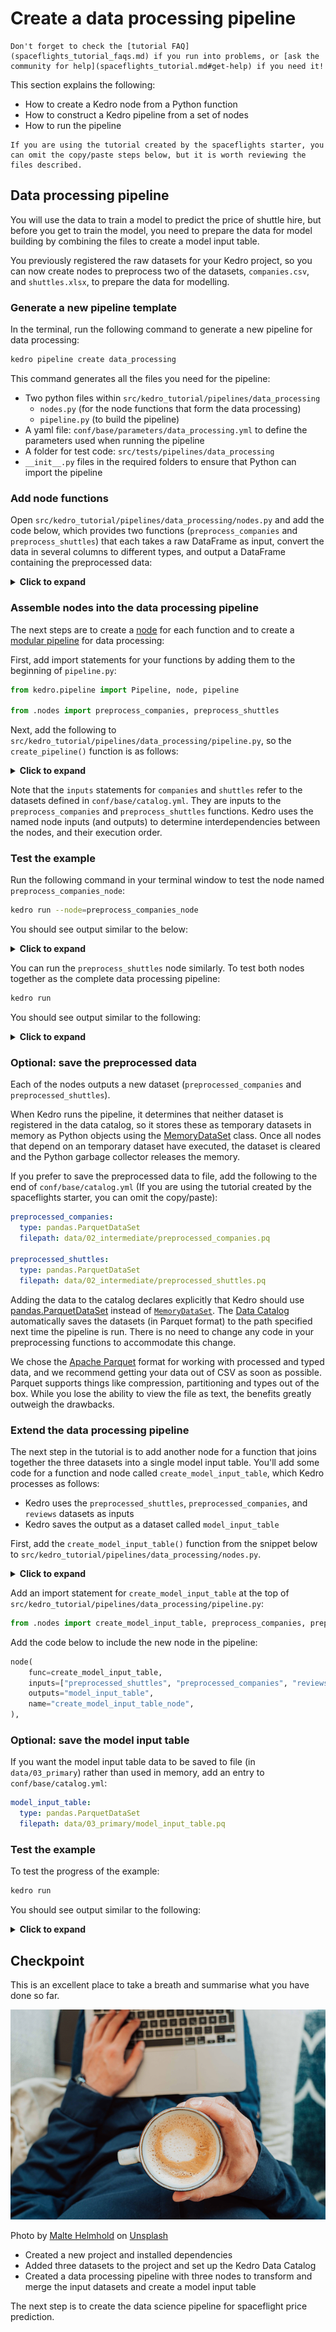 # Create a data processing pipeline

```{note}
Don't forget to check the [tutorial FAQ](spaceflights_tutorial_faqs.md) if you run into problems, or [ask the community for help](spaceflights_tutorial.md#get-help) if you need it!
```

This section explains the following:

* How to create a Kedro node from a Python function
* How to construct a Kedro pipeline from a set of nodes
* How to run the pipeline

```{note}
If you are using the tutorial created by the spaceflights starter, you can omit the copy/paste steps below, but it is worth reviewing the files described.
```

## Data processing pipeline

You will use the data to train a model to predict the price of shuttle hire, but before you get to train the model, you need to prepare the data for model building by combining the files to create a model input table.

You previously registered the raw datasets for your Kedro project, so you can now create nodes to preprocess two of the datasets, `companies.csv`, and `shuttles.xlsx`, to prepare the data for modelling.

### Generate a new pipeline template

In the terminal, run the following command to generate a new pipeline for data processing:

```bash
kedro pipeline create data_processing
```

This command generates all the files you need for the pipeline:

* Two python files within `src/kedro_tutorial/pipelines/data_processing`
    * `nodes.py` (for the node functions that form the data processing)
    * `pipeline.py` (to build the pipeline)
* A yaml file: `conf/base/parameters/data_processing.yml` to define the parameters used when running the pipeline
* A folder for test code: `src/tests/pipelines/data_processing`
* `__init__.py` files in the required folders to ensure that Python can import the pipeline


### Add node functions


Open `src/kedro_tutorial/pipelines/data_processing/nodes.py` and add the code below, which provides two functions (`preprocess_companies` and `preprocess_shuttles`) that each takes a raw DataFrame as input, convert the data in several columns to different types, and output a DataFrame containing the preprocessed data:

<details>
<summary><b>Click to expand</b></summary>

```python
import pandas as pd


def _is_true(x: pd.Series) -> pd.Series:
    return x == "t"


def _parse_percentage(x: pd.Series) -> pd.Series:
    x = x.str.replace("%", "")
    x = x.astype(float) / 100
    return x


def _parse_money(x: pd.Series) -> pd.Series:
    x = x.str.replace("$", "").str.replace(",", "")
    x = x.astype(float)
    return x


def preprocess_companies(companies: pd.DataFrame) -> pd.DataFrame:
    """Preprocesses the data for companies.

    Args:
        companies: Raw data.
    Returns:
        Preprocessed data, with `company_rating` converted to a float and
        `iata_approved` converted to boolean.
    """
    companies["iata_approved"] = _is_true(companies["iata_approved"])
    companies["company_rating"] = _parse_percentage(companies["company_rating"])
    return companies


def preprocess_shuttles(shuttles: pd.DataFrame) -> pd.DataFrame:
    """Preprocesses the data for shuttles.

    Args:
        shuttles: Raw data.
    Returns:
        Preprocessed data, with `price` converted to a float and `d_check_complete`,
        `moon_clearance_complete` converted to boolean.
    """
    shuttles["d_check_complete"] = _is_true(shuttles["d_check_complete"])
    shuttles["moon_clearance_complete"] = _is_true(shuttles["moon_clearance_complete"])
    shuttles["price"] = _parse_money(shuttles["price"])
    return shuttles
```

</details>

### Assemble nodes into the data processing pipeline

The next steps are to create a [node](../resources/glossary.md#node) for each function and to create a [modular pipeline](../resources/glossary.md#modular-pipeline) for data processing:

First, add import statements for your functions by adding them to the beginning of `pipeline.py`:

```python
from kedro.pipeline import Pipeline, node, pipeline

from .nodes import preprocess_companies, preprocess_shuttles
```

Next, add the following to `src/kedro_tutorial/pipelines/data_processing/pipeline.py`, so the `create_pipeline()` function is as follows:

<details>
<summary><b>Click to expand</b></summary>

```python
def create_pipeline(**kwargs) -> Pipeline:
    return pipeline(
        [
            node(
                func=preprocess_companies,
                inputs="companies",
                outputs="preprocessed_companies",
                name="preprocess_companies_node",
            ),
            node(
                func=preprocess_shuttles,
                inputs="shuttles",
                outputs="preprocessed_shuttles",
                name="preprocess_shuttles_node",
            ),
        ]
    )
```

</details>


Note that the `inputs` statements for `companies` and `shuttles` refer to the datasets defined in `conf/base/catalog.yml`. They are inputs to the `preprocess_companies` and `preprocess_shuttles` functions. Kedro uses the named node inputs (and outputs) to determine interdependencies between the nodes, and their execution order.


### Test the example

Run the following command in your terminal window to test the node named `preprocess_companies_node`:

```bash
kedro run --node=preprocess_companies_node
```

You should see output similar to the below:

<details>
<summary><b>Click to expand</b></summary>

```bash
[08/09/22 16:43:10] INFO     Kedro project kedro-tutorial                                         session.py:346
[08/09/22 16:43:11] INFO     Loading data from 'companies' (CSVDataSet)...                   data_catalog.py:343
                    INFO     Running node: preprocess_companies_node:                                node.py:327
                             preprocess_companies([companies]) -> [preprocessed_companies]
                    INFO     Saving data to 'preprocessed_companies' (MemoryDataSet)...      data_catalog.py:382
                    INFO     Completed 1 out of 1 tasks                                  sequential_runner.py:85
                    INFO     Pipeline execution completed successfully.                             runner.py:89
                    INFO     Loading data from 'preprocessed_companies' (MemoryDataSet)...   data_catalog.py:343

```
</details>

You can run the `preprocess_shuttles` node similarly. To test both nodes together as the complete data processing pipeline:

```bash
kedro run
```

You should see output similar to the following:

<details>
<summary><b>Click to expand</b></summary>

```bash
[08/09/22 16:45:46] INFO     Kedro project kedro-tutorial                                         session.py:346
                    INFO     Loading data from 'companies' (CSVDataSet)...                   data_catalog.py:343
                    INFO     Running node: preprocess_companies_node:                                node.py:327
                             preprocess_companies([companies]) -> [preprocessed_companies]
                    INFO     Saving data to 'preprocessed_companies' (MemoryDataSet)...      data_catalog.py:382
                    INFO     Completed 1 out of 2 tasks                                  sequential_runner.py:85
                    INFO     Loading data from 'shuttles' (ExcelDataSet)...                  data_catalog.py:343
[08/09/22 16:46:08] INFO     Running node: preprocess_shuttles_node: preprocess_shuttles([shuttles]) node.py:327
                             -> [preprocessed_shuttles]
                    INFO     Saving data to 'preprocessed_shuttles' (MemoryDataSet)...       data_catalog.py:382
                    INFO     Completed 2 out of 2 tasks                                  sequential_runner.py:85
                    INFO     Pipeline execution completed successfully.                             runner.py:89
                    INFO     Loading data from 'preprocessed_companies' (MemoryDataSet)...   data_catalog.py:343
                    INFO     Loading data from 'preprocessed_shuttles' (MemoryDataSet)...    data_catalog.py:343

```
</details>

### Optional: save the preprocessed data

Each of the nodes outputs a new dataset (`preprocessed_companies` and `preprocessed_shuttles`).

When Kedro runs the pipeline, it determines that neither dataset is registered in the data catalog, so it stores these as temporary datasets in memory as Python objects using the [MemoryDataSet](/kedro.io.MemoryDataSet) class. Once all nodes that depend on an temporary dataset have executed, the dataset is cleared and the Python garbage collector releases the memory.

If you prefer to save the preprocessed data to file, add the following to the end of `conf/base/catalog.yml` (If you are using the tutorial created by the spaceflights starter, you can omit the copy/paste):

```yaml
preprocessed_companies:
  type: pandas.ParquetDataSet
  filepath: data/02_intermediate/preprocessed_companies.pq

preprocessed_shuttles:
  type: pandas.ParquetDataSet
  filepath: data/02_intermediate/preprocessed_shuttles.pq
```

Adding the data to the catalog declares explicitly that Kedro should use [pandas.ParquetDataSet](/kedro.extras.datasets.pandas.ParquetDataSet) instead of [`MemoryDataSet`](/kedro.io.MemoryDataSet). The [Data Catalog](../resources/glossary.md#data-catalog) automatically saves the datasets (in Parquet format) to the path specified next time the pipeline is run. There is no need to change any code in your preprocessing functions to accommodate this change.

We chose the [Apache Parquet](https://github.com/apache/parquet-format) format for working with processed and typed data, and we recommend getting your data out of CSV as soon as possible. Parquet supports things like compression, partitioning and types out of the box. While you lose the ability to view the file as text, the benefits greatly outweigh the drawbacks.

### Extend the data processing pipeline

The next step in the tutorial is to add another node for a function that joins together the three datasets into a single model input table. You'll add some code for a function and node called `create_model_input_table`, which Kedro processes as follows:

* Kedro uses the `preprocessed_shuttles`, `preprocessed_companies`, and `reviews` datasets as inputs
* Kedro saves the output as a dataset called `model_input_table`

First, add the `create_model_input_table()` function from the snippet below to `src/kedro_tutorial/pipelines/data_processing/nodes.py`.

<details>
<summary><b>Click to expand</b></summary>

```python
def create_model_input_table(
    shuttles: pd.DataFrame, companies: pd.DataFrame, reviews: pd.DataFrame
) -> pd.DataFrame:
    """Combines all data to create a model input table.

    Args:
        shuttles: Preprocessed data for shuttles.
        companies: Preprocessed data for companies.
        reviews: Raw data for reviews.
    Returns:
        model input table.

    """
    rated_shuttles = shuttles.merge(reviews, left_on="id", right_on="shuttle_id")
    model_input_table = rated_shuttles.merge(
        companies, left_on="company_id", right_on="id"
    )
    model_input_table = model_input_table.dropna()
    return model_input_table
```

</details>

Add an import statement for `create_model_input_table` at the top of `src/kedro_tutorial/pipelines/data_processing/pipeline.py`:

```python
from .nodes import create_model_input_table, preprocess_companies, preprocess_shuttles
```

Add the code below to include the new node in the pipeline:

```python
node(
    func=create_model_input_table,
    inputs=["preprocessed_shuttles", "preprocessed_companies", "reviews"],
    outputs="model_input_table",
    name="create_model_input_table_node",
),
```


### Optional: save the model input table

If you want the model input table data to be saved to file (in `data/03_primary`) rather than used in memory, add an entry to `conf/base/catalog.yml`:

```yaml
model_input_table:
  type: pandas.ParquetDataSet
  filepath: data/03_primary/model_input_table.pq
```

### Test the example

To test the progress of the example:

```bash
kedro run
```

You should see output similar to the following:

<details>
<summary><b>Click to expand</b></summary>

```bash
[08/09/22 17:00:54] INFO     Kedro project kedro-tutorial                                         session.py:346
[08/09/22 17:01:10] INFO     Reached after_catalog_created hook                                     plugin.py:17
                    INFO     Loading data from 'companies' (CSVDataSet)...                   data_catalog.py:343
                    INFO     Running node: preprocess_companies_node:                                node.py:327
                             preprocess_companies([companies]) -> [preprocessed_companies]
                    INFO     Saving data to 'preprocessed_companies' (MemoryDataSet)...      data_catalog.py:382
                    INFO     Completed 1 out of 3 tasks                                  sequential_runner.py:85
                    INFO     Loading data from 'shuttles' (ExcelDataSet)...                  data_catalog.py:343
[08/09/22 17:01:25] INFO     Running node: preprocess_shuttles_node: preprocess_shuttles([shuttles]) node.py:327
                             -> [preprocessed_shuttles]

                    INFO     Saving data to 'preprocessed_shuttles' (MemoryDataSet)...       data_catalog.py:382
                    INFO     Completed 2 out of 3 tasks                                  sequential_runner.py:85
                    INFO     Loading data from 'preprocessed_shuttles' (MemoryDataSet)...    data_catalog.py:343
                    INFO     Loading data from 'preprocessed_companies' (MemoryDataSet)...   data_catalog.py:343
                    INFO     Loading data from 'reviews' (CSVDataSet)...                     data_catalog.py:343
                    INFO     Running node: create_model_input_table_node:                            node.py:327
                             create_model_input_table([preprocessed_shuttles,preprocessed_companies,
                             reviews]) -> [model_input_table]
[08/09/22 17:01:28] INFO     Saving data to 'model_input_table' (MemoryDataSet)...           data_catalog.py:382
[08/09/22 17:01:29] INFO     Completed 3 out of 3 tasks                                  sequential_runner.py:85
                    INFO     Pipeline execution completed successfully.                             runner.py:89
                    INFO     Loading data from 'model_input_table' (MemoryDataSet)...        data_catalog.py:343
```
</details>

## Checkpoint

This is an excellent place to take a breath and summarise what you have done so far.

![](../meta/images/coffee-cup.png)

Photo by <a href="https://unsplash.com/@maltehelmhold">Malte Helmhold</a> on <a href="https://unsplash.com">Unsplash</a>


* Created a new project and installed dependencies
* Added three datasets to the project and set up the Kedro Data Catalog
* Created a data processing pipeline with three nodes to transform and merge the input datasets and create a model input table

The next step is to create the data science pipeline for spaceflight price prediction.
